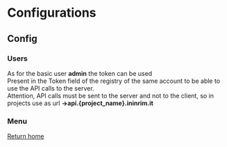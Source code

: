 # Configurations
## Config
### Users
As for the basic user **admin** the token can be used  
Present in the Token field of the registry of the same account to be able to use the API calls to the server.  
Attention, API calls must be sent to the server and not to the client, so in projects use as url **→api.{project_name}.ininrim.it**  

### Menu

[Return home](../index.md)